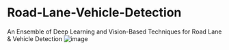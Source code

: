 # Road-Lane-Vehicle-Detection
An Ensemble of Deep Learning and Vision-Based Techniques for Road Lane &amp;  Vehicle Detection
![image](https://github.com/Divyanshi-Bhojak/Road-Lane-Vehicle-Detection/assets/34389241/10f224d7-ec39-4740-911b-293e6845133c)

